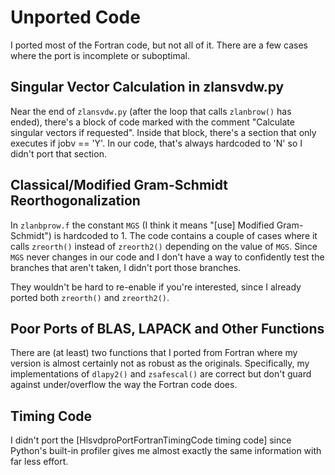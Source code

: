 # Unported Code
I ported most of the Fortran code, but not all of it. There are a few cases
where the port is incomplete or suboptimal.

## Singular Vector Calculation in zlansvdw.py
Near the end of `zlansvdw.py` (after the loop that calls `zlanbrow()` has 
ended), there's a block of code marked with the comment 
"Calculate singular vectors if requested". Inside that block, there's a section
that only executes if jobv == 'Y'. In our code, that's always hardcoded to 
'N' so I didn't port that section.

## Classical/Modified Gram-Schmidt Reorthogonalization
In `zlanbprow.f` the constant `MGS` (I think it means 
"[use] Modified Gram-Schmidt") is hardcoded to 1. The code contains
a couple of cases where it calls `zreorth()` instead of `zreorth2()` 
depending on the value of `MGS`. Since `MGS` never changes in our code and 
I don't have a way to confidently test the branches that aren't taken, 
I didn't port those branches. 

They wouldn't be hard to re-enable if you're interested, since I already ported
both `zreorth()` and `zreorth2()`.

## Poor Ports of BLAS, LAPACK and Other Functions
There are (at least) two functions that I ported from Fortran where my version
is almost certainly not as robust as the originals. Specifically, my implementations 
of `dlapy2()` and `zsafescal()` are correct but don't guard against 
under/overflow the way the Fortran code does.

## Timing Code
I didn't port the [HlsvdproPortFortranTimingCode timing code] since Python's built-in profiler gives me almost exactly the same information with far less effort.